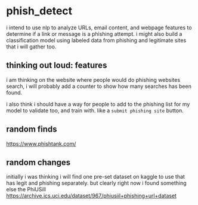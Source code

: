 # phish_detect

i intend to use nlp to analyze URLs, email content, and webpage features to determine if a link or message is a phishing attempt. i might also build a classification model using labeled data from phishing and legitimate sites that i will gather too.




## thinking out loud: features
i am thinking on the website where people would do phishing websites search, i will probably add a counter to show how many searches has been found.

i also think i should have a way for people to add to the phishing list for my model to validate too, and train with. like a `submit phishing site` button.


## random finds

https://www.phishtank.com/


## random changes

initially i was thinking i will find one pre-set dataset on kaggle to use that has legit and phishing separately. but clearly right now i found something else the PhiUSill https://archive.ics.uci.edu/dataset/967/phiusiil+phishing+url+dataset
